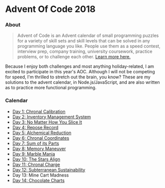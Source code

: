 # Advent Of Code 2018

### About
>Advent of Code is an Advent calendar of small programming puzzles for a variety of skill sets and skill levels that can be solved in any programming language you like. People use them as a speed contest, interview prep, company training, university coursework, practice problems, or to challenge each other.
[Learn more here.](https://adventofcode.com/2018/about)


Because I enjoy both challenges and most anything holiday-related, I am excited to participate in this year's AOC. Although I will not be competing for speed, I'm thrilled to stretch out the brain, you know? These are my solutions to the advent calendar, in Node.js/JavaScript, and are also written as to practice more functional programming.

### Calendar

- [Day 1: Chronal Calibration](day1-chronal-calibration/)
- [Day 2: Inventory Management System](day2-inventory-mgmt-system/)
- [Day 3: No Matter How You Slice It](day3-no-matter-how-you-slice-it/)
- [Day 4: Repose Record](day4-repose-record/)
- [Day 5: Alchemical Reduction](day5-alchemical-reduction/)
- [Day 6: Chronal Coordinates](day6-chronal-coordinates/)
- [Day 7: Sum of its Parts](day7-sum-of-its-parts/)
- [Day 8: Memory Maneuver](day8-memory-maneuver/)
- [Day 9: Marble Mania](day9-marble-mania/)
- [Day 10: The Stars Align](day10-the-stars-align)
- [Day 11: Chronal Charge](day11-chronal-charge)
- [Day 12: Subterranean Sustainability](day12-subterranean-sustainability)
- Day 13: Mine Cart Madness
- [Day 14: Chocolate Charts](day14-chocolate-charts)
